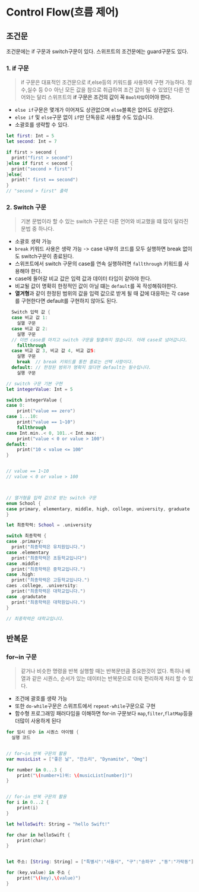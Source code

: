 #  Control Flow(흐름 제어)

## 조건문
조건문에는 if 구문과 switch구문이 있다. 스위프트의 조건문에는 guard구문도 있다.

### 1. if 구문
> if 구문은 대표적인 조건문으로 if,else등의 키워드를 사용하여 구현 가능하다. 정수,실수 등 0ㅇ 아닌 모든 값을 참으로 취급하여 조건 값이 될 수 있었던 다른 언어와는 달리 스위프트의 **if 구문은 조건의 값이 꼭 `Bool타입`이어야 한다.**
- `else if`구문은 몇개가 이어져도 상관없으며 `else`블록은 없어도 상관없다.
- `else if` 및 `else`구문 없이 `if`만 단독응로 사용할 수도 있습니다.
- 소괄호를 생략할 수 있다.

```Swift
let first: Int = 5
let second: Int = 7

if first > second {
  print("first > second")
}else if first < second {
  print("second > first")
}else{
  print(" first == second")
}
// "second > first" 출력
```


### 2. Switch 구문
> 기본 문법이라 할 수 있는 switch 구문은 다른 언어와 비교했을 떄 많이 달라진 문법 중 하나다.
- 소괄호 생략 가능
- `break` 키워드 사용은 생략 가능 -> case 내부의 코드를 모두 실행하면 break 없이도 switch구문이 종료된다.
- 스위프트에서 switch 구문의 case를 연속 실행하려면 `fallthrough` 키워드를 사용해야 한다.
- case에 들어갈 비교 값은 입력 값과 데이터 타입이 같아야 한다.
- 비교될 값이 명확히 한정적인 값이 아닐 떄는 `default`를 꼭 작성해줘야한다.
- **열겨형**과 같이 한정된 범위의 값을 입력 값으로 받게 될 때 값에 대응하는 각 case를 구현한다면 default를 구현하지 않아도 된다.

```Swift
  Switch 입력 값 {
  case 비교 값 1:
    실핼 구문
  case 비교 값 2:
    실행 구문
  // 이번 case를 마치고 switch 구문을 탈출하지 않습니다. 아래 case로 넘어갑니다.
    fallthrough
  case 비교 값 3, 비교 값 4, 비교 값5:
    실행 구문
    break  // break 키워드를 통한 종료는 선택 사항이다.
  default: // 한정된 범위가 명확지 않다면 default는 필수입니다.
    실행 구문

// switch 구문 기본 구현
let integerValue: Int = 5

switch integerValue {
case 0:
    print("value == zero")
case 1...10:
    print("value == 1~10")
    fallthrough
case Int.min..< 0, 101..< Int.max:
    print("value < 0 or value > 100")
default:
    print("10 < value <= 100"
}


// value == 1~10
// value < 0 or value > 100



// 열거형을 입력 값으로 받는 switch 구문
enum School {
case primary, elementary, middle, high, college, university, graduate
}

let 최종학력: School = .university

switch 최종학력 {
case .primary:
  print("최종학력은 유치원입니다.")
case .elementary 
  print("최종학력은 초등학교입니다")
case .middle:
  print("최종학력은 중학교입니다.")
case .high:
  print("최종학력은 고등학교입니다.")
caes .college, .university:
  print("최종학력은 대학교입니다.")
case .gradutate
  print("최종학력은 대학원입니다.")
}

// 최종학력은 대학교입니다.
```

## 반복문

### for~in 구문
> 같거나 비슷한 명령을 반복 실행할 때는 반복문만큼 중요한것이 없다. 특히나 배열과 같은 시퀀스, 순서가 있는 데이터는 반복문으로 더욱 편리하게 처리 할 수 있다.
- 조건에 괄호를 생략 가능
- 또한 `do-while`구문은 스위프트에서 `repeat-while`구문으로 구현
- 함수형 프로그래밍 패러다임을 이해하면 for-in 구문보다 `map`,`filter`,`flatMap`등을 더많이 사용하게 된다
```Swift
for 임시 상수 in 시퀀스 아이템 {
  실행 코드


// for~in 반복 구문의 활용
var musicList = ["좋은 날", "잔소리", "Dynamite", "Omg"]

for number in 0...3 {
    print("\(number+1)위: \(musicList[number])")
}


// for-in 반복 구문의 활용
for i in 0...2 {
    print(i)
}

let helloSwift: String = "hello Swift!"

for char in helloSwift {
    print(char)
}


let 주소: [String: String] = ["특별시":"서울시", "구":"송파구" ,"동":"가락동"]

for (key,value) in 주소 {
    print("\(key),\(value)")
}

```



